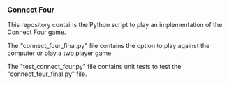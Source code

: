 ### Connect Four

This repository contains the Python script to play an implementation 
of the Connect Four game.

The "connect_four_final.py" file contains the option to play against the computer 
or play a two player game.

The "test_connect_four.py" file contains unit tests to test the "connect_four_final.py" file.
